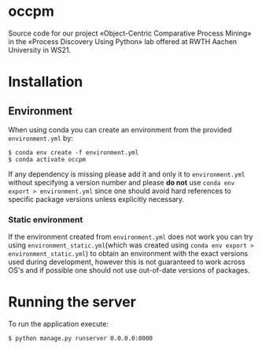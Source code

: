 # occpm
Source code for our project «Object-Centric Comparative Process Mining» in the «Process Discovery Using Python» lab offered at RWTH Aachen University in WS21.

# Installation

## Environment
When using conda you can create an environment from the provided `environment.yml` by:
```
$ conda env create -f environment.yml
$ conda activate occpm
```
If any dependency is missing please add it and only it to `environment.yml` without specifying a version number and please **do not** use `conda env export > environment.yml` since one should avoid hard references to specific package versions unless explicitly necessary.

### Static environment
If the environment created from `environment.yml` does not work you can try using `environment_static.yml`(which was created using `conda env export > environment_static.yml`) to obtain an environment with the exact versions used during development, however this is not guaranteed to work across OS's and if possible one should not use out-of-date versions of packages.

# Running the server
To run the application execute:
```
$ python manage.py runserver 0.0.0.0:8000 
```

